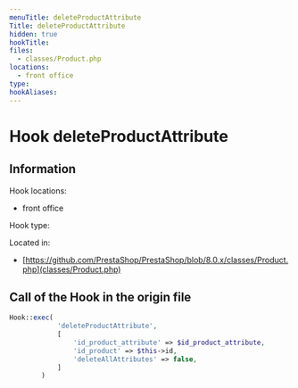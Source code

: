 ```yaml
---
menuTitle: deleteProductAttribute
Title: deleteProductAttribute
hidden: true
hookTitle: 
files:
  - classes/Product.php
locations:
  - front office
type: 
hookAliases:
---
```


# Hook deleteProductAttribute

## Information

Hook locations: 
  - front office

Hook type: 

Located in: 
  - [https://github.com/PrestaShop/PrestaShop/blob/8.0.x/classes/Product.php](classes/Product.php)

## Call of the Hook in the origin file

```php
Hook::exec(
            'deleteProductAttribute',
            [
                'id_product_attribute' => $id_product_attribute,
                'id_product' => $this->id,
                'deleteAllAttributes' => false,
            ]
        )
```